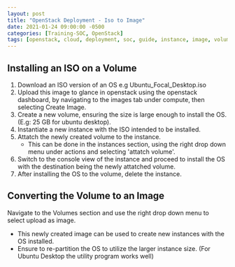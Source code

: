 ```yaml
---
layout: post
title: "OpenStack Deployment - Iso to Image"
date: 2021-01-24 09:00:00 -0500
categories: [Training-SOC, OpenStack]
tags: [openstack, cloud, deployment, soc, guide, instance, image, volume]
---
```


## Installing an ISO on a Volume

1. Download an ISO version of an OS e.g Ubuntu_Focal_Desktop.iso
2. Upload this image to glance in openstack using the openstack dashboard, by navigating to the images tab under compute, then selecting Create Image.
3. Create a new volume, ensuring the size is large enough to install the OS. (E.g: 25 GB for ubuntu desktop).
4. Instantiate a new instance with the ISO intended to be installed.
5. Attatch the newly created volume to the instance.
    - This can be done in the instances section, using the right drop down menu under actions and selecting 'attatch volume'.
6. Switch to the console view of the instance and proceed to install the OS with the destination being the newly attatched volume.
7. After installing the OS to the volume, delete the instance.

## Converting the Volume to an Image

Navigate to the Volumes section and use the right drop down menu to select upload as image.

- This newly created image can be used to create new instances with the OS installed.
- Ensure to re-partition the OS to utilize the larger instance size. (For Ubuntu Desktop the utility program works well)
